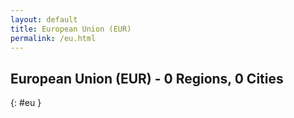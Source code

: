 ```yaml
---
layout: default
title: European Union (EUR)
permalink: /eu.html
---
```



## European Union (EUR) - 0 Regions, 0 Cities
{: #eu }






 
